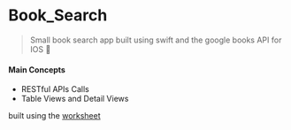 # Book_Search

> Small book search app built using swift and the google books API for IOS 📱

#### Main Concepts
- RESTful APIs Calls
- Table Views and Detail Views

built using the [worksheet](https://drive.google.com/file/d/1e4Nmx0Eu5tsRJVVYD0dEk7Axn3hidA-7/view?usp=sharing)
